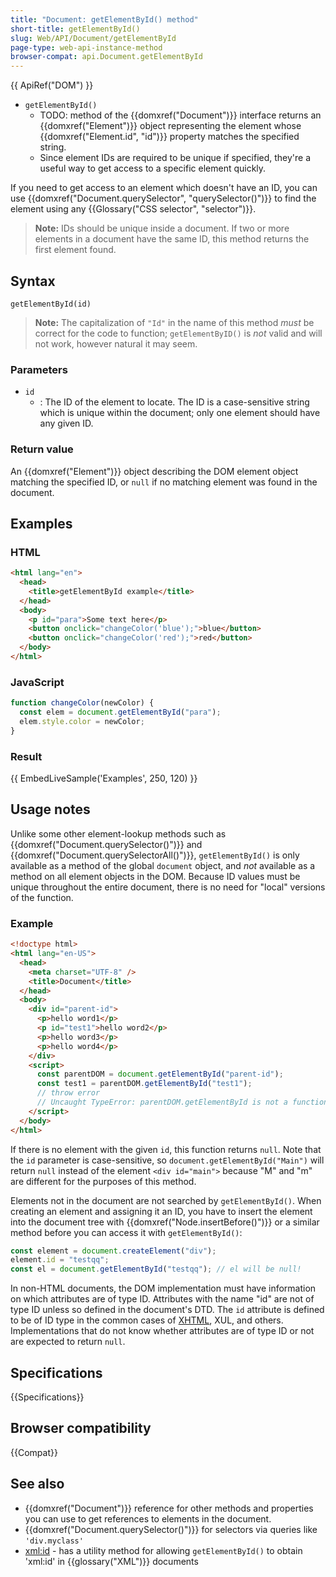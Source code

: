 ```yaml
---
title: "Document: getElementById() method"
short-title: getElementById()
slug: Web/API/Document/getElementById
page-type: web-api-instance-method
browser-compat: api.Document.getElementById
---
```


{{ ApiRef("DOM") }}

* `getElementById()`
  * TODO: method of the {{domxref("Document")}} interface returns an {{domxref("Element")}} object representing the element whose {{domxref("Element.id", "id")}} property matches the specified string.
  * Since element IDs are required to be unique if specified, they're a useful way to get access to a specific element quickly.

If you need to get access to an element which doesn't have an ID, you can use {{domxref("Document.querySelector", "querySelector()")}} to find the element using any {{Glossary("CSS selector", "selector")}}.

> **Note:** IDs should be unique inside a document. 
> If two or more elements in a document have the same ID, this method returns the first element found.

## Syntax

```js-nolint
getElementById(id)
```

> **Note:** The capitalization of `"Id"` in the name of this method _must_ be correct for the code to function; `getElementByID()` is _not_ valid and will not work, however natural it may seem.

### Parameters

- `id`
  - : The ID of the element to locate. The ID is a case-sensitive string which is unique within the document; only one element should have any given ID.

### Return value

An {{domxref("Element")}} object describing the DOM element object matching the specified ID, or `null` if no matching element was found in the document.

## Examples

### HTML

```html
<html lang="en">
  <head>
    <title>getElementById example</title>
  </head>
  <body>
    <p id="para">Some text here</p>
    <button onclick="changeColor('blue');">blue</button>
    <button onclick="changeColor('red');">red</button>
  </body>
</html>
```

### JavaScript

```js
function changeColor(newColor) {
  const elem = document.getElementById("para");
  elem.style.color = newColor;
}
```

### Result

{{ EmbedLiveSample('Examples', 250, 120) }}

## Usage notes

Unlike some other element-lookup methods such as {{domxref("Document.querySelector()")}} and {{domxref("Document.querySelectorAll()")}}, `getElementById()` is only available as a method of the global `document` object, and _not_ available as a method on all element objects in the DOM. Because ID values must be unique throughout the entire document, there is no need for "local" versions of the function.

### Example

```html
<!doctype html>
<html lang="en-US">
  <head>
    <meta charset="UTF-8" />
    <title>Document</title>
  </head>
  <body>
    <div id="parent-id">
      <p>hello word1</p>
      <p id="test1">hello word2</p>
      <p>hello word3</p>
      <p>hello word4</p>
    </div>
    <script>
      const parentDOM = document.getElementById("parent-id");
      const test1 = parentDOM.getElementById("test1");
      // throw error
      // Uncaught TypeError: parentDOM.getElementById is not a function
    </script>
  </body>
</html>
```

If there is no element with the given `id`, this function returns `null`. Note that the `id` parameter is case-sensitive, so `document.getElementById("Main")` will return `null` instead of the element `<div id="main">` because "M" and "m" are different for the purposes of this method.

Elements not in the document are not searched by `getElementById()`. When creating an element and assigning it an ID, you have to insert the element into the document tree with {{domxref("Node.insertBefore()")}} or a similar method before you can access it with `getElementById()`:

```js
const element = document.createElement("div");
element.id = "testqq";
const el = document.getElementById("testqq"); // el will be null!
```

In non-HTML documents, the DOM implementation must have information on which attributes are of type ID. Attributes with the name "id" are not of type ID unless so defined in the document's DTD. The `id` attribute is defined to be of ID type in the common cases of [XHTML](/en-US/docs/Glossary/XHTML), XUL, and others. Implementations that do not know whether attributes are of type ID or not are expected to return `null`.

## Specifications

{{Specifications}}

## Browser compatibility

{{Compat}}

## See also

- {{domxref("Document")}} reference for other methods and properties you can use to get references to elements in the document.
- {{domxref("Document.querySelector()")}} for selectors via queries like `'div.myclass'`
- [xml:id](https://www.w3.org/TR/xml-id/) - has a utility method for allowing `getElementById()` to obtain 'xml:id' in {{glossary("XML")}} documents
